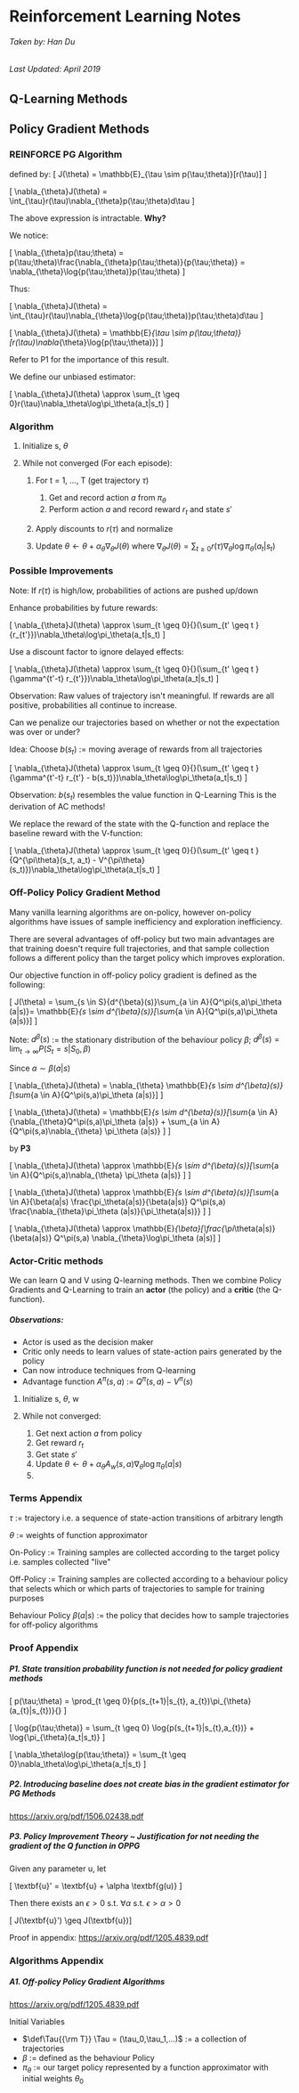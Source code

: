 # Reinforcement Learning Notes
###### Taken by: Han Du
###### Last Updated: April 2019
## Q-Learning Methods

## Policy Gradient Methods


### REINFORCE PG Algorithm
defined by:
\[
J(\theta) = \mathbb{E}_{\tau \sim p(\tau;\theta)}[r(\tau)]
\]

\[
\nabla_{\theta}J(\theta) = \int_{\tau}r(\tau)\nabla_{\theta}p(\tau;\theta)d\tau
\]

The above expression is intractable. **Why?**

We notice:

\[
\nabla_{\theta}p(\tau;\theta) = p(\tau;\theta)\frac{\nabla_{\theta}p(\tau;\theta)}{p(\tau;\theta)} = \nabla_{\theta}\log{p(\tau;\theta)}p(\tau;\theta)
\]

Thus:

\[
\nabla_{\theta}J(\theta) = \int_{\tau}r(\tau)\nabla_{\theta}\log{p(\tau;\theta)}p(\tau;\theta)d\tau
\]

\[
\nabla_{\theta}J(\theta) =
\mathbb{E}_{\tau \sim p(\tau;\theta)}[r(\tau)\nabla_{\theta}\log{p(\tau;\theta)}]
\]

Refer to P1 for the importance of this result.

We define our unbiased estimator:

\[
\nabla_{\theta}J(\theta) \approx \sum_{t \geq 0}r(\tau)\nabla_\theta\log\pi_\theta(a_t|s_t)
\]

### Algorithm

1. Initialize s, $\theta$
2. While not converged (For each episode):

    1. For t = 1, ..., T (get trajectory $\tau$)

        1. Get and record action $a$ from $\pi_\theta$
        2. Perform action $a$ and record reward $r_t$ and state $s'$
    2. Apply discounts to $r(\tau)$ and normalize
    3. Update $\theta \leftarrow \theta + \alpha_\theta\nabla_{\theta}J(\theta)$ where $\nabla_{\theta}J(\theta) = \sum_{t \geq 0}r(\tau)\nabla_\theta\log\pi_\theta(a_t|s_t)$


### Possible Improvements

Note: If $r(\tau)$ is high/low, probabilities of actions are pushed up/down

Enhance probabilities by future rewards:

\[
\nabla_{\theta}J(\theta) \approx \sum_{t \geq 0}{}(\sum_{t' \geq t }{r_{t'}})\nabla_\theta\log\pi_\theta(a_t|s_t)
\]

Use a discount factor to ignore delayed effects:


\[
\nabla_{\theta}J(\theta) \approx \sum_{t \geq 0}{}(\sum_{t' \geq t }{\gamma^{t'-t} r_{t'}})\nabla_\theta\log\pi_\theta(a_t|s_t)
\]

Observation: Raw values of trajectory isn't meaningful. If rewards are all positive, probabilities all continue to increase.

Can we penalize our trajectories based on whether or not the expectation was over or under?

Idea: Choose $b(s_t)$ := moving average of rewards from all trajectories


\[
\nabla_{\theta}J(\theta) \approx \sum_{t \geq 0}{}(\sum_{t' \geq t }{\gamma^{t'-t} r_{t'} - b(s_t)})\nabla_\theta\log\pi_\theta(a_t|s_t)
\]

Observation: $b(s_t)$ resembles the value function in Q-Learning
This is the derivation of AC methods!

We replace the reward of the state with the Q-function and replace the baseline reward with the V-function:


\[
\nabla_{\theta}J(\theta) \approx \sum_{t \geq 0}{}(\sum_{t' \geq t }{Q^{\pi\theta}(s_t, a_t) - V^{\pi\theta}(s_t)})\nabla_\theta\log\pi_\theta(a_t|s_t)
\]

### Off-Policy Policy Gradient Method

Many vanilla learning algorithms are on-policy, however on-policy algorithms have issues of sample inefficiency and exploration inefficiency.

There are several advantages of off-policy but two main advantages are that training doesn't require full trajectories, and that sample collection follows a different policy than the target policy which improves exploration.

Our objective function in off-policy policy gradient is defined as the following:

\[
J(\theta) = \sum_{s \in S}{d^{\beta}(s)}\sum_{a \in A}{Q^\pi(s,a)\pi_\theta (a|s)}= \mathbb{E}_{s \sim d^{\beta}(s)}[\sum_{a \in A}{Q^\pi(s,a)\pi_\theta (a|s)}]
\]

Note: $d^{\beta}(s)$ := the stationary distribution of the behaviour policy $\beta$;  $d^{\beta}(s) = \lim_{t \rightarrow \infty}{P(S_t = s | S_0, \beta)}$

Since $a \sim \beta(a|s)$

\[
\nabla_{\theta}J(\theta) = \nabla_{\theta} \mathbb{E}_{s \sim d^{\beta}(s)}[\sum_{a \in A}{Q^\pi(s,a)\pi_\theta (a|s)}]
\]


\[
\nabla_{\theta}J(\theta) = \mathbb{E}_{s \sim d^{\beta}(s)}[\sum_{a \in A}{\nabla_{\theta}Q^\pi(s,a)\pi_\theta (a|s)} + \sum_{a \in A}{Q^\pi(s,a)\nabla_{\theta} \pi_\theta (a|s)} ]
\]

by **P3**

\[
\nabla_{\theta}J(\theta) \approx \mathbb{E}_{s \sim d^{\beta}(s)}[\sum_{a \in A}{Q^\pi(s,a)\nabla_{\theta} \pi_\theta (a|s)} ]
\]


\[
\nabla_{\theta}J(\theta) \approx \mathbb{E}_{s \sim d^{\beta}(s)}[\sum_{a \in A}{\beta(a|s) \frac{\pi_\theta(a|s)}{\beta(a|s)} Q^\pi(s,a) \frac{\nabla_{\theta}\pi_\theta (a|s)}{\pi_\theta(a|s)}} ]
\]


\[
\nabla_{\theta}J(\theta) \approx \mathbb{E}_{\beta}[\frac{\pi_\theta(a|s)}{\beta(a|s)} Q^\pi(s,a) \nabla_{\theta}\log\pi_\theta (a|s)]
\]

### Actor-Critic methods
We can learn Q and V using Q-learning methods. Then we combine Policy Gradients and Q-Learning to train an **actor** (the policy) and a **critic** (the Q-function).

##### Observations:
- Actor is used as the decision maker
- Critic only needs to learn values of state-action pairs generated by the policy
- Can now introduce techniques from Q-learning
- Advantage function $A^{\pi}(s,a)$ := $Q^{\pi}(s,a)$ $-$ $V^{\pi}(s)$

1. Initialize s, $\theta$, w
2. While not converged:

    1. Get next action $a$ from policy
    2. Get reward $r_t$
    3. Get state $s'$
    4. Update $\theta \leftarrow \theta + \alpha_\theta A_w(s,a)\nabla_\theta\log{\pi_\theta(a|s)}$
    5.



### Terms Appendix

$\tau$ := trajectory i.e. a sequence of state-action transitions of arbitrary length

$\theta$ := weights of function approximator

On-Policy := Training samples are collected according to the target policy i.e. samples collected "live"

Off-Policy := Training samples are collected according to a behaviour policy that selects which or which parts of trajectories to sample for training purposes

Behaviour Policy $\beta(a|s)$ := the policy that decides how to sample trajectories for off-policy algorithms

### Proof Appendix


##### P1. State transition probability function is not needed for policy gradient methods

\[
p(\tau;\theta) = \prod_{t \geq 0}{p(s_{t+1}|s_{t}, a_{t})\pi_{\theta}(a_{t}|s_{t})}{}
\]

\[
\log{p(\tau;\theta)} = \sum_{t \geq 0} \log{p(s_{t+1}|s_{t},a_{t})} + \log{\pi_{\theta}(a_t|s_t)}
\]

\[
\nabla_\theta\log{p(\tau;\theta)} = \sum_{t \geq 0}\nabla_\theta\log\pi_\theta(a_t|s_t)
\]


##### P2. Introducing baseline does not create bias in the gradient estimator for PG Methods

https://arxiv.org/pdf/1506.02438.pdf


##### P3. Policy Improvement Theory ~ Justification for not needing the gradient of the Q function in OPPG

Given any parameter u, let

\[ \textbf{u}' = \textbf{u} + \alpha \textbf{g(u)} \]

Then there exists an $\epsilon > 0$ s.t. $\forall \alpha$ s.t. $\epsilon > \alpha > 0$

\[ J(\textbf{u}') \geq J(\textbf{u})\]

Proof in appendix: https://arxiv.org/pdf/1205.4839.pdf

### Algorithms Appendix

##### A1. Off-policy Policy Gradient Algorithms

https://arxiv.org/pdf/1205.4839.pdf

Initial Variables
- $\def\Tau{{\rm T}} \Tau = (\tau_0,\tau_1,...)$ := a collection of trajectories
- $\beta$ := defined as the behaviour Policy
- $\pi_{\theta}$ := our target policy represented by a function approximator with initial weights $\theta_0$
